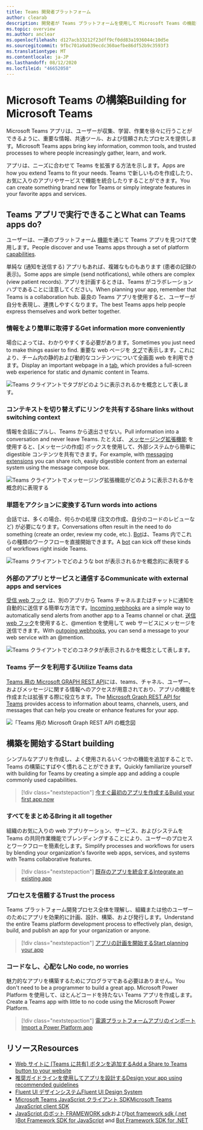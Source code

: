 ```yaml
---
title: Teams 開発者プラットフォーム
author: clearab
description: 開発者が Teams プラットフォームを使用して Microsoft Teams の機能を拡張およびカスタマイズする方法の概要について説明します。
ms.topic: overview
ms.author: anclear
ms.openlocfilehash: d127acb33212f23dff9cf0dd83a1936044c10d5e
ms.sourcegitcommit: 9fbc701a9a039ecdc360aefbe86df52b9c3593f3
ms.translationtype: MT
ms.contentlocale: ja-JP
ms.lasthandoff: 08/12/2020
ms.locfileid: "46652058"
---
```

# <a name="building-for-microsoft-teams"></a><span data-ttu-id="2bee6-103">Microsoft Teams の構築</span><span class="sxs-lookup"><span data-stu-id="2bee6-103">Building for Microsoft Teams</span></span>

<span data-ttu-id="2bee6-104">Microsoft Teams アプリは、ユーザーが収集、学習、作業を徐々に行うことができるように、重要な情報、共通ツール、および信頼されたプロセスを提供します。</span><span class="sxs-lookup"><span data-stu-id="2bee6-104">Microsoft Teams apps bring key information, common tools, and trusted processes to where people increasingly gather, learn, and work.</span></span>

<span data-ttu-id="2bee6-105">アプリは、ニーズに合わせて Teams を拡張する方法を示します。</span><span class="sxs-lookup"><span data-stu-id="2bee6-105">Apps are how you extend Teams to fit your needs.</span></span> <span data-ttu-id="2bee6-106">Teams で新しいものを作成したり、お気に入りのアプリやサービスで機能を統合したりすることができます。</span><span class="sxs-lookup"><span data-stu-id="2bee6-106">You can create something brand new for Teams or simply integrate features in your favorite apps and services.</span></span>

## <a name="what-can-teams-apps-do"></a><span data-ttu-id="2bee6-107">Teams アプリで実行できること</span><span class="sxs-lookup"><span data-stu-id="2bee6-107">What can Teams apps do?</span></span>

<span data-ttu-id="2bee6-108">ユーザーは、一連のプラットフォーム [機能](capabilities-overview.md)を通じて Teams アプリを見つけて使用します。</span><span class="sxs-lookup"><span data-stu-id="2bee6-108">People discover and use Teams apps through a set of platform [capabilities](capabilities-overview.md).</span></span>

<span data-ttu-id="2bee6-109">単純な (通知を送信する) アプリもあれば、複雑なものもあります (患者の記録の表示)。</span><span class="sxs-lookup"><span data-stu-id="2bee6-109">Some apps are simple (send notifications), while others are complex (view patient records).</span></span> <span data-ttu-id="2bee6-110">アプリを計画するときは、Teams がコラボレーションハブであることに注意してください。</span><span class="sxs-lookup"><span data-stu-id="2bee6-110">When planning your app, remember that Teams is a collaboration hub.</span></span> <span data-ttu-id="2bee6-111">最良の Teams アプリを使用すると、ユーザーが自分を表現し、連携しやすくなります。</span><span class="sxs-lookup"><span data-stu-id="2bee6-111">The best Teams apps help people express themselves and work better together.</span></span>

### <a name="get-information-more-conveniently"></a><span data-ttu-id="2bee6-112">情報をより簡単に取得する</span><span class="sxs-lookup"><span data-stu-id="2bee6-112">Get information more conveniently</span></span>

<span data-ttu-id="2bee6-113">場合によっては、わかりやすくする必要があります。</span><span class="sxs-lookup"><span data-stu-id="2bee6-113">Sometimes you just need to make things easier to find.</span></span> <span data-ttu-id="2bee6-114">重要な web ページを [タブ](doc-links/what-are-tabs.md)で表示します。これにより、チーム内の静的および動的なコンテンツについて全画面 web を利用できます。</span><span class="sxs-lookup"><span data-stu-id="2bee6-114">Display an important webpage in a [tab](doc-links/what-are-tabs.md), which provides a full-screen web experience for static and dynamic content in Teams.</span></span>

![Teams クライアントでタブがどのように表示されるかを概念として表します。](doc-links/images/overview-tabs.png)

### <a name="share-links-without-switching-context"></a><span data-ttu-id="2bee6-116">コンテキストを切り替えずにリンクを共有する</span><span class="sxs-lookup"><span data-stu-id="2bee6-116">Share links without switching context</span></span>

<span data-ttu-id="2bee6-117">情報を会話にプルし、Teams から退出させない。</span><span class="sxs-lookup"><span data-stu-id="2bee6-117">Pull information into a conversation and never leave Teams.</span></span> <span data-ttu-id="2bee6-118">たとえば、 [メッセージング拡張機能](doc-links/what-are-messaging-extensions.md) を使用すると、[メッセージの作成] ボックスを使用して、外部システムから簡単に digestible コンテンツを共有できます。</span><span class="sxs-lookup"><span data-stu-id="2bee6-118">For example, with [messaging extensions](doc-links/what-are-messaging-extensions.md) you can share rich, easily digestible content from an external system using the message compose box.</span></span>

![Teams クライアントでメッセージング拡張機能がどのように表示されるかを概念的に表現する](doc-links\images\overview-messaging.png)

### <a name="turn-words-into-actions"></a><span data-ttu-id="2bee6-120">単語をアクションに変換する</span><span class="sxs-lookup"><span data-stu-id="2bee6-120">Turn words into actions</span></span>

<span data-ttu-id="2bee6-121">会話では、多くの場合、何らかの処理 (注文の作成、自分のコードのレビューなど) が必要になります。</span><span class="sxs-lookup"><span data-stu-id="2bee6-121">Conversations often result in the need to do something (create an order, review my code, etc.).</span></span> <span data-ttu-id="2bee6-122">[Bot](doc-links/what-are-bots.md)は、Teams 内でこれらの種類のワークフローを直接開始できます。</span><span class="sxs-lookup"><span data-stu-id="2bee6-122">A [bot](doc-links/what-are-bots.md) can kick off these kinds of workflows right inside Teams.</span></span>

![Teams クライアントでどのような bot が表示されるかを概念的に表現する](doc-links/images/overview-bots.png)

### <a name="communicate-with-external-apps-and-services"></a><span data-ttu-id="2bee6-124">外部のアプリとサービスと通信する</span><span class="sxs-lookup"><span data-stu-id="2bee6-124">Communicate with external apps and services</span></span>

<span data-ttu-id="2bee6-125">[受信 web フック](doc-links/what-are-webhooks-and-connectors.md#incoming-webhooks) は、別のアプリから Teams チャネルまたはチャットに通知を自動的に送信する簡単な方法です。</span><span class="sxs-lookup"><span data-stu-id="2bee6-125">[Incoming webhooks](doc-links/what-are-webhooks-and-connectors.md#incoming-webhooks) are a simple way to automatically send alerts from another app to a Teams channel or chat.</span></span> <span data-ttu-id="2bee6-126">[送信 web フック](doc-links/what-are-webhooks-and-connectors.md#outgoing-webhooks)を使用すると、@mention を使用して web サービスにメッセージを送信できます。</span><span class="sxs-lookup"><span data-stu-id="2bee6-126">With [outgoing webhooks](doc-links/what-are-webhooks-and-connectors.md#outgoing-webhooks), you can send a message to your web service with an @mention.</span></span>

![Teams クライアントでどのコネクタが表示されるかを概念として表します。](doc-links/images/overview-connectors.png)

### <a name="utilize-teams-data"></a><span data-ttu-id="2bee6-128">Teams データを利用する</span><span class="sxs-lookup"><span data-stu-id="2bee6-128">Utilize Teams data</span></span>

<span data-ttu-id="2bee6-129">[Teams 用の Microsoft GRAPH REST API](https://docs.microsoft.com/graph/teams-concept-overview)には、teams、チャネル、ユーザー、およびメッセージに関する情報へのアクセスが用意されており、アプリの機能を作成または拡張する際に役立ちます。</span><span class="sxs-lookup"><span data-stu-id="2bee6-129">The [Microsoft Graph REST API for Teams](https://docs.microsoft.com/graph/teams-concept-overview) provides access to information about teams, channels, users, and messages that can help you create or enhance features for your app.</span></span>

![「Teams 用の Microsoft Graph REST API の概念図](doc-links/images/overview-graph.png)
  
## <a name="start-building"></a><span data-ttu-id="2bee6-131">構築を開始する</span><span class="sxs-lookup"><span data-stu-id="2bee6-131">Start building</span></span>

   <span data-ttu-id="2bee6-132">シンプルなアプリを作成し、よく使用されるいくつかの機能を追加することで、Teams の構築にすばやく慣れることができます。</span><span class="sxs-lookup"><span data-stu-id="2bee6-132">Quickly familiarize yourself with building for Teams by creating a simple app and adding a couple commonly used capabilities.</span></span>

   > [!div class="nextstepaction"]
   > [<span data-ttu-id="2bee6-133">今すぐ最初のアプリを作成する</span><span class="sxs-lookup"><span data-stu-id="2bee6-133">Build your first app now</span></span>](build-your-first-app/build-real-world-app.md)

### <a name="bring-it-all-together"></a><span data-ttu-id="2bee6-134">すべてをまとめる</span><span class="sxs-lookup"><span data-stu-id="2bee6-134">Bring it all together</span></span>

   <span data-ttu-id="2bee6-135">組織のお気に入りの web アプリケーション、サービス、およびシステムを Teams の共同作業機能でブレンディングすることにより、ユーザーのプロセスとワークフローを簡素化します。</span><span class="sxs-lookup"><span data-stu-id="2bee6-135">Simplify processes and workflows for users by blending your organization's favorite web apps, services, and systems with Teams collaborative features.</span></span>

   > [!div class="nextstepaction"]
   > [<span data-ttu-id="2bee6-136">既存のアプリを統合する</span><span class="sxs-lookup"><span data-stu-id="2bee6-136">Integrate an existing app</span></span>](doc-links/integrating-web-apps.md)

### <a name="trust-the-process"></a><span data-ttu-id="2bee6-137">プロセスを信頼する</span><span class="sxs-lookup"><span data-stu-id="2bee6-137">Trust the process</span></span>

   <span data-ttu-id="2bee6-138">Teams プラットフォーム開発プロセス全体を理解し、組織または他のユーザーのためにアプリを効果的に計画、設計、構築、および発行します。</span><span class="sxs-lookup"><span data-stu-id="2bee6-138">Understand the entire Teams platform development process to effectively plan, design, build, and publish an app for your organization or anyone.</span></span>

   > [!div class="nextstepaction"]
   > [<span data-ttu-id="2bee6-139">アプリの計画を開始する</span><span class="sxs-lookup"><span data-stu-id="2bee6-139">Start planning your app</span></span>](doc-links/extensibility-points.md)

### <a name="no-code-no-worries"></a><span data-ttu-id="2bee6-140">コードなし、心配なし</span><span class="sxs-lookup"><span data-stu-id="2bee6-140">No code, no worries</span></span>

   <span data-ttu-id="2bee6-141">魅力的なアプリを構築するためにプログラマである必要はありません。</span><span class="sxs-lookup"><span data-stu-id="2bee6-141">You don't need to be a programmer to build a great app.</span></span> <span data-ttu-id="2bee6-142">Microsoft Power Platform を使用して、ほとんどコードを持たない Teams アプリを作成します。</span><span class="sxs-lookup"><span data-stu-id="2bee6-142">Create a Teams app with little to no code using the Microsoft Power Platform.</span></span>

   > [!div class="nextstepaction"]
   > [<span data-ttu-id="2bee6-143">電源プラットフォームアプリのインポート</span><span class="sxs-lookup"><span data-stu-id="2bee6-143">Import a Power Platform app</span></span>](doc-links/importing-custom-microsoft-apps.md)

## <a name="resources"></a><span data-ttu-id="2bee6-144">リソース</span><span class="sxs-lookup"><span data-stu-id="2bee6-144">Resources</span></span>

* <span data-ttu-id="2bee6-145">[Web サイトに [Teams に共有] ボタンを追加する](doc-links/share-to-teams.md)</span><span class="sxs-lookup"><span data-stu-id="2bee6-145">[Add a Share to Teams button to your website](doc-links/share-to-teams.md)</span></span>
* [<span data-ttu-id="2bee6-146">推奨ガイドラインを使用してアプリを設計する</span><span class="sxs-lookup"><span data-stu-id="2bee6-146">Design your app using recommended guidelines</span></span>](doc-links/designing-overview.md)
* [<span data-ttu-id="2bee6-147">Fluent UI デザインシステム</span><span class="sxs-lookup"><span data-stu-id="2bee6-147">Fluent UI Design System</span></span>](https://fluentsite.z22.web.core.windows.net/)
* [<span data-ttu-id="2bee6-148">Microsoft Teams JavaScript クライアント SDK</span><span class="sxs-lookup"><span data-stu-id="2bee6-148">Microsoft Teams JavaScript client SDK</span></span>](https://docs.microsoft.com/javascript/api/@microsoft/teams-js/?view=msteams-client-js-latest)
* <span data-ttu-id="2bee6-149">[JavaScript のボット FRAMEWORK sdk](https://github.com/Microsoft/botbuilder-js)および[bot framework sdk (.net](https://github.com/Microsoft/botbuilder-dotnet/) )</span><span class="sxs-lookup"><span data-stu-id="2bee6-149">[Bot Framework SDK for JavaScript](https://github.com/Microsoft/botbuilder-js) and [Bot Framework SDK for .NET](https://github.com/Microsoft/botbuilder-dotnet/)</span></span>

